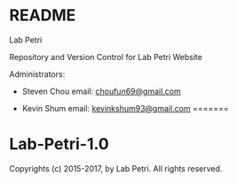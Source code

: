 # README #

Lab Petri

Repository and Version Control for Lab Petri Website

Administrators:
                  
   - Steven Chou email: choufun69@gmail.com
                  
   - Kevin Shum email: kevinkshum93@gmail.com
=======
# Lab-Petri-1.0
Copyrights (c) 2015-2017, by Lab Petri. All rights reserved.
